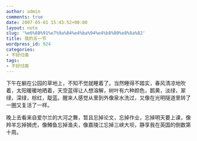 ```yaml
---
author: admin
comments: true
date: 2007-05-01 15:43:52+00:00
layout: note
slug: '%e6%88%91%e7%9a%84%e4%ba%94%e4%b8%80%e8%8a%82'
title: 我的五一节
wordpress_id: 924
categories:
- 不好归类
tags:
- 不好归类
---
```


下午在躺在公园的草地上，不知不觉就睡着了。当然睡得不踏实，春风清凉地吹着，太阳暖暖地晒着，天空蓝得让人想溶解，树叶有六种颜色，鹅黄，淡绿，翠绿，深绿，棕红，靛蓝。醒来人感觉从里到外像泉水洗过，又像在光明隧道里转了一圈又复活了一样。

晚上去看来自爱尔兰的大河之舞，暂且忘掉论文，忘掉作业，忘掉明天要上课，像羚羊忘掉狮虎，像鳟鱼忘掉渔夫，像嘉陵江忘掉三峡大坝，静享我在英国的倒数第十周。
